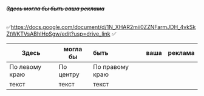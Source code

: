 ###### ~~*__Здесь могла бы быть ваша реклама__*~~
:white_check_mark:https://docs.google.com/document/d/1N_XHAR2mii0ZZNFarmJDH_4vkSkZtWKTVsABhIHoSgw/edit?usp=drive_link :white_check_mark:


| Здесь | могла бы | быть | ваша | реклама |
|-------|----------|:-----|-----:|--------:|
| По левому краю | По центру | По правому краю |
| текст | текст | текст |
